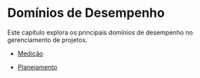 # Domínios de Desempenho

Este capítulo explora os principais domínios de desempenho no gerenciamento de projetos.

- [Medição](medicao)

- [Planejamento](planejamento)